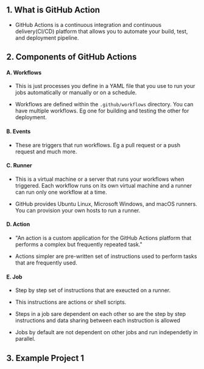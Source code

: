 ## 1. What is GitHub Action

- GitHub Actions is a continuous integration and continuous delivery(CI/CD) platform that allows you to automate your build, test, and deployment pipeline.

## 2. Components of GitHub Actions

#### A. Workflows

- This is just processes you define in a YAML file that you use to run your jobs automatically or manually or on a schedule.

- Workflows are defined within the `.github/workflows` directory. You can have multiple workflows. Eg one for building and testing the other for deployment.

#### B. Events

- These are triggers that run workflows. Eg a pull request or a push request and much more.

#### C. Runner

- This is a virtual machine or a server that runs your workflows when triggered. Each workflow runs on its own virtual machine and a runner can run only one workflow at a time. 

- GitHub provides Ubuntu Linux, Microsoft Windows, and macOS runners. You can provision your own hosts to run a runner.

#### D. Action

- "An action is a custom application for the GitHub Actions platform that performs a complex but frequently repeated task."

- Actions simpler are pre-written set of instructions used to perform tasks that are frequently used.

#### E. Job

- Step by step set of instructions that are exeucted on a runner.
- This instructions are actions or shell scripts.
- Steps in a job sare dependent on each other so are the step by step instructions and data sharing between each instruction is allowed

- Jobs by default are not dependent on other jobs and run independetly in parallel.

## 3. Example Project 1 

